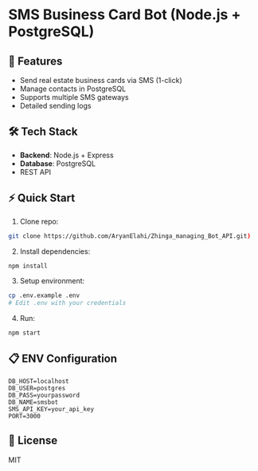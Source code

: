 # SMS Business Card Bot (Node.js + PostgreSQL)

## 📌 Features
- Send real estate business cards via SMS (1-click)
- Manage contacts in PostgreSQL
- Supports multiple SMS gateways
- Detailed sending logs

## 🛠 Tech Stack
- **Backend**: Node.js + Express
- **Database**: PostgreSQL
- ًREST API
## ⚡ Quick Start

1. Clone repo:
```bash
git clone https://github.com/AryanElahi/Zhinga_managing_Bot_API.git)
```

2. Install dependencies:
```bash
npm install
```

3. Setup environment:
```bash
cp .env.example .env
# Edit .env with your credentials
```

4. Run:
```bash
npm start
```

## 📋 ENV Configuration
```env
DB_HOST=localhost
DB_USER=postgres
DB_PASS=yourpassword
DB_NAME=smsbot
SMS_API_KEY=your_api_key
PORT=3000
```

## 📜 License
MIT
